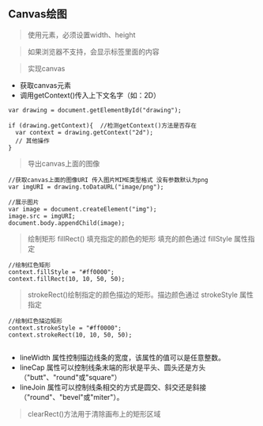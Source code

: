 ## Canvas绘图

> 使用<canvas>元素，必须设置width、height 

> 如果浏览器不支持<canvas>，会显示标签里面的内容

> 实现canvas

- 获取canvas元素
- 调用getContext()传入上下文名字（如：2D）

```
var drawing = document.getElementById("drawing");

if (drawing.getContext){  //检测getContext()方法是否存在
  var context = drawing.getContext("2d");
  // 其他操作
}

```

> 导出canvas上面的图像

```
//获取canvas上面的图像URI 传入图片MIME类型格式 没有参数默认为png
var imgURI = drawing.toDataURL("image/png");

//展示图片
var image = document.createElement("img");
image.src = imgURI;
document.body.appendChild(image);

```

> 绘制矩形 
> fillRect() 填充指定的颜色的矩形 填充的颜色通过 fillStyle 属性指定

```
//绘制红色矩形
context.fillStyle = "#ff0000";
context.fillRect(10, 10, 50, 50); 

```

> strokeRect()绘制指定的颜色描边的矩形。描边颜色通过 strokeStyle 属性指定

```
//绘制红色描边矩形
context.strokeStyle = "#ff0000";
context.strokeRect(10, 10, 50, 50);
 
```

- lineWidth 属性控制描边线条的宽度，该属性的值可以是任意整数。 
- lineCap 属性可以控制线条末端的形状是平头、圆头还是方头（"butt"、"round"或"square"）  
- lineJoin 属性可以控制线条相交的方式是圆交、斜交还是斜接（"round"、"bevel"或"miter"）。

> clearRect()方法用于清除画布上的矩形区域

